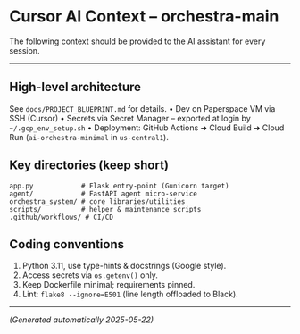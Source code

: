 # Cursor AI Context – orchestra-main

The following context should be provided to the AI assistant for every session.

---

## High-level architecture

See `docs/PROJECT_BLUEPRINT.md` for details.
• Dev on Paperspace VM via SSH (Cursor)
• Secrets via Secret Manager – exported at login by `~/.gcp_env_setup.sh`
• Deployment: GitHub Actions ➜ Cloud Build ➜ Cloud Run (`ai-orchestra-minimal` in `us-central1`).

## Key directories (keep short)

```
app.py            # Flask entry-point (Gunicorn target)
agent/            # FastAPI agent micro-service
orchestra_system/ # core libraries/utilities
scripts/          # helper & maintenance scripts
.github/workflows/ # CI/CD
```

## Coding conventions

1. Python 3.11, use type-hints & docstrings (Google style).
2. Access secrets via `os.getenv()` only.
3. Keep Dockerfile minimal; requirements pinned.
4. Lint: `flake8 --ignore=E501` (line length offloaded to Black).

---

_(Generated automatically 2025-05-22)_
